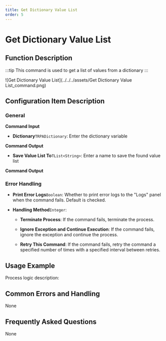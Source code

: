 ```yaml
---
title: Get Dictionary Value List
order: 5
---
```


# Get Dictionary Value List

## Function Description

:::tip 
This command is used to get a list of values from a dictionary
:::

![Get Dictionary Value List](../../../assets/Get Dictionary Value List_command.png)

## Configuration Item Description

### General

**Command Input**

- **Dictionary**`TRPADictionary`: Enter the dictionary variable


**Command Output**

- **Save Value List To**`TList<String>`: Enter a name to save the found value list


**Command Output**

### Error Handling

- **Print Error Logs**`Boolean`: Whether to print error logs to the "Logs" panel when the command fails. Default is checked. 

- **Handling Method**`Integer`:

    - **Terminate Process**: If the command fails, terminate the process.

    - **Ignore Exception and Continue Execution**: If the command fails, ignore the exception and continue the process.

    - **Retry This Command**: If the command fails, retry the command a specified number of times with a specified interval between retries.

## Usage Example

Process logic description:

## Common Errors and Handling

None

## Frequently Asked Questions

None

